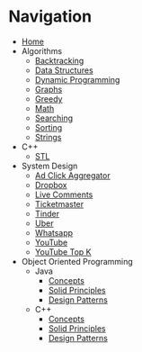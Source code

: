 # Navigation

* [Home](index.md)
* Algorithms
    * [Backtracking](algorithms/backtracking.md)
    * [Data Structures](algorithms/data-structures.md)
    * [Dynamic Programming](algorithms/dynamic-programming.md)
    * [Graphs](algorithms/graph.md)
    * [Greedy](algorithms/greedy.md)
    * [Math](algorithms/math.md)
    * [Searching](algorithms/searching.md)
    * [Sorting](algorithms/sorting.md)
    * [Strings](algorithms/string.md)
* C++
    * [STL](cpp/stl.md)
* System Design
    * [Ad Click Aggregator](system-design/ad-click-aggregator.md)
    * [Dropbox](system-design/dropbox.md)
    * [Live Comments](system-design/live-comments.md)
    * [Ticketmaster](system-design/ticketmaster.md)
    * [Tinder](system-design/tinder.md)
    * [Uber](system-design/uber.md)
    * [Whatsapp](system-design/whatsapp.md)
    * [YouTube](system-design/youtube.md)
    * [YouTube Top K](system-design/youtube-top-k.md)
* Object Oriented Programming
    * Java
        * [Concepts](oop/java/concepts.md)
        * [Solid Principles](oop/java/solid-principles.md)
        * [Design Patterns](oop/java/design-patterns.md)
    * C++
        * [Concepts](oop/cpp/concepts.md)
        * [Solid Principles](oop/cpp/solid-principles.md)
        * [Design Patterns](oop/cpp/design-patterns.md)